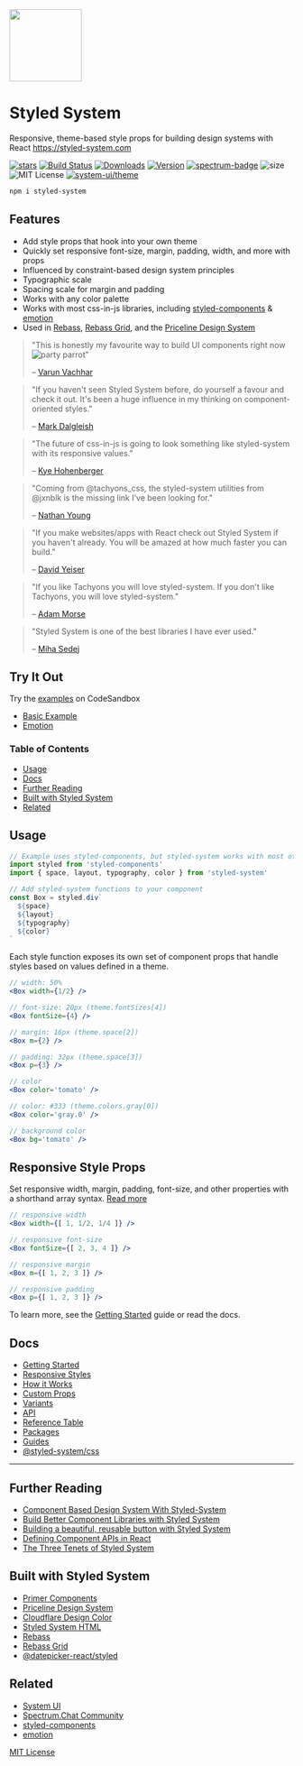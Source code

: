 <img src='https://styled-system.com/logo.svg' width='128' height='128' />

# Styled System

Responsive, theme-based style props for building design systems with React
https://styled-system.com

[![stars][]][github]
[![Build Status][circleci-badge]][circleci]
[![Downloads][]][npm]
[![Version][]][npm]
[![spectrum-badge][]][spectrum]
![size][]
![MIT License][license]
[![system-ui/theme][system-ui-badge]](https://system-ui.com/theme)

[version]: https://flat.badgen.net/npm/v/styled-system
[downloads]: https://flat.badgen.net/npm/dm/styled-system
[license]: https://flat.badgen.net/badge/license/MIT/blue
[stars]: https://flat.badgen.net/github/stars/styled-system/styled-system
[size]: https://flat.badgen.net/bundlephobia/minzip/styled-system
[spectrum-badge]: https://flat.badgen.net/badge/spectrum/community/purple
[system-ui-badge]: https://flat.badgen.net/badge/system-ui/theme/black
[npm]: https://npmjs.com/package/styled-system
[github]: https://github.com/styled-system/styled-system
[spectrum]: https://spectrum.chat/styled-system
[circleci]: https://circleci.com/gh/styled-system/styled-system
[circleci-badge]: https://flat.badgen.net/circleci/github/styled-system/styled-system/master

```sh
npm i styled-system
```

## Features

- Add style props that hook into your own theme
- Quickly set responsive font-size, margin, padding, width, and more with props
- Influenced by constraint-based design system principles
- Typographic scale
- Spacing scale for margin and padding
- Works with any color palette
- Works with most css-in-js libraries, including [styled-components][] & [emotion][emotion]
- Used in [Rebass](https://rebassjs.org), [Rebass Grid](https://rebassjs.org/grid/), and the [Priceline Design System](https://github.com/pricelinelabs/design-system)

> "This is honestly my favourite way to build UI components right now ![party parrot][party-parrot]"
>
> – [Varun Vachhar][varun-post]

[party-parrot]: https://github.com/jmhobbs/cultofthepartyparrot.com/raw/master/parrots/parrot.gif

> "If you haven't seen Styled System before, do yourself a favour and check it out. It's been a huge influence in my thinking on component-oriented styles."
>
> – [Mark Dalgleish][markdalgleish]

<!--
> "Fantastic set of tools that offer the ease and API of tachyons/functional CSS but, are way more customisable."
>
> – [Varun Vachhar](https://mobile.twitter.com/winkerVSbecks/status/955619873463431168)
-->

> "The future of css-in-js is going to look something like styled-system with its responsive values."<br/>
>
> – [Kye Hohenberger](https://mobile.twitter.com/kyehohenberger/status/905474043729416192)

> "Coming from @tachyons_css, the styled-system utilities from @jxnblk is the missing link I’ve been looking for."<br/>
>
> – [Nathan Young](https://mobile.twitter.com/nathanyoung/status/891353221880360960)

> "If you make websites/apps with React check out Styled System if you haven't already. You will be amazed at how much faster you can build."
>
> – [David Yeiser][david-tweet]

> "If you like Tachyons you will love styled-system. If you don't like Tachyons, you will love styled-system."
>
> – [Adam Morse][mrmrs]

> "Styled System is one of the best libraries I have ever used."
>
> – [Miha Sedej](https://tresko.dev/theming-react-datepicker-datepicker-react-styled)

[mrmrs]: https://mobile.twitter.com/mrmrs_/status/913189805055401984

## Try It Out

Try the [examples](examples) on CodeSandbox

- [Basic Example](https://codesandbox.io/s/github/jxnblk/styled-system/tree/master/examples/basic)
- [Emotion](https://codesandbox.io/s/github/jxnblk/styled-system/tree/master/examples/emotion)

### Table of Contents

- [Usage](#usage)
- [Docs](#docs)
- [Further Reading](#further-reading)
- [Built with Styled System](#built-with-styled-system)
- [Related](#related)

## Usage

```jsx
// Example uses styled-components, but styled-system works with most other css-in-js libraries as well
import styled from 'styled-components'
import { space, layout, typography, color } from 'styled-system'

// Add styled-system functions to your component
const Box = styled.div`
  ${space}
  ${layout}
  ${typography}
  ${color}
`
```

Each style function exposes its own set of component props
that handle styles based on values defined in a theme.

```jsx
// width: 50%
<Box width={1/2} />

// font-size: 20px (theme.fontSizes[4])
<Box fontSize={4} />

// margin: 16px (theme.space[2])
<Box m={2} />

// padding: 32px (theme.space[3])
<Box p={3} />

// color
<Box color='tomato' />

// color: #333 (theme.colors.gray[0])
<Box color='gray.0' />

// background color
<Box bg='tomato' />
```

## Responsive Style Props

Set responsive width, margin, padding, font-size, and other properties with a shorthand array syntax.
[Read more](https://styled-system.com/responsive-styles)

```jsx
// responsive width
<Box width={[ 1, 1/2, 1/4 ]} />

// responsive font-size
<Box fontSize={[ 2, 3, 4 ]} />

// responsive margin
<Box m={[ 1, 2, 3 ]} />

// responsive padding
<Box p={[ 1, 2, 3 ]} />
```

To learn more, see the [Getting Started](https://styled-system.com/getting-started) guide or read the docs.

## Docs

- [Getting Started](https://styled-system.com/getting-started)
- [Responsive Styles](https://styled-system.com/responsive-styles)
- [How it Works](https://styled-system.com/how-it-works)
- [Custom Props](https://styled-system.com/custom-props)
- [Variants](https://styled-system.com/variants)
- [API](https://styled-system.com/api)
- [Reference Table](https://styled-system.com/table)
- [Packages](https://styled-system.com/packages)
- [Guides](https://styled-system.com/guides)
- [@styled-system/css](https://styled-system.com/css)

---

## Further Reading

- [Component Based Design System With Styled-System][varun-post]
- [Build Better Component Libraries with Styled System][alan-b-smith-post]
- [Building a beautiful, reusable button with Styled System](https://johno.com/styled-system-button)
- [Defining Component APIs in React](http://jxnblk.com/blog/defining-component-apis-in-react/)
- [The Three Tenets of Styled System](https://jxnblk.com/blog/the-three-tenets-of-styled-system/)

## Built with Styled System

- [Primer Components](https://primer.style/components)
- [Priceline Design System](https://pricelinelabs.github.io/design-system/)
- [Cloudflare Design Color](https://cloudflare.design/color/)
- [Styled System HTML](https://johnpolacek.github.io/styled-system-html/)
- [Rebass](https://rebassjs.org)
- [Rebass Grid](https://grid.rebassjs.org)
- [@datepicker-react/styled](https://github.com/tresko/react-datepicker)

## Related

- [System UI](https://system-ui.com)
- [Spectrum.Chat Community](https://spectrum.chat/styled-system)
- [styled-components][]
- [emotion][]

[styled-components]: https://github.com/styled-components/styled-components
[emotion]: https://github.com/emotion-js/emotion
[varun-post]: https://varun.ca/styled-system/
[alan-b-smith-post]: https://medium.com/styled-components/build-better-component-libraries-with-styled-system-4951653d54ee
[david-tweet]: https://mobile.twitter.com/davidyeiser/status/965920740582285312

<!-- extra links -->

[cole-tweet]: https://mobile.twitter.com/colebemis/status/996565848138526721
[mrmrs-elements]: https://github.com/mrmrs/elements
[broccs-react-starter]: https://github.com/broccolini/react-website-starter
[markdalgleish]: https://mobile.twitter.com/markdalgleish/status/1107732365474848768
[varun vachhar]: https://mobile.twitter.com/winkerVSbecks/status/955619873463431168

[MIT License](LICENSE.md)
